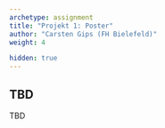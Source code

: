 ```yaml
---
archetype: assignment
title: "Projekt 1: Poster"
author: "Carsten Gips (FH Bielefeld)"
weight: 4

hidden: true
---
```




## TBD

TBD
